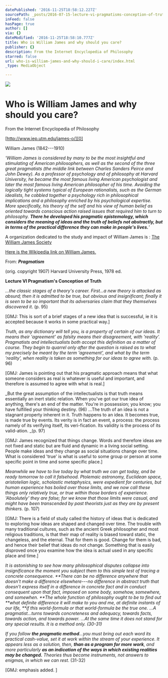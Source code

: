 ```yaml
---
datePublished: '2016-11-25T18:58:12.227Z'
sourcePath: _posts/2016-07-15-lecture-vi-pragmatisms-conception-of-truth.md
inFeed: false
hasPage: true
author: []
via: {}
dateModified: '2016-11-25T18:58:10.777Z'
title: Who is William James and why should you care?
publisher: {}
description: From the Internet Encyclopedia of Philosophy
starred: false
url: who-is-william-james-and-why-should-i-care/index.html
_type: MediaObject

---
```

![](https://the-grid-user-content.s3-us-west-2.amazonaws.com/514e411c-19e8-4bde-a880-da4cc04803fa.jpg)

# **Who is William James and why should you care?**

From the Internet Encyclopedia of Philosophy

[http://www.iep.utm.edu/james-o/][0]

William James (1842---1910)

_'William James is considered by many to be the most insightful and stimulating of American philosophers, as well as the second of the three great pragmatists (the middle link between Charles Sanders Peirce and John Dewey). As a professor of psychology and of philosophy at Harvard University, he became the most famous living American psychologist and later the most famous living American philosopher of his time. Avoiding the logically tight systems typical of European rationalists, such as the German idealists, he cobbled together a psychology rich in philosophical implications and a philosophy enriched by his psychological expertise. More specifically, his theory of the self and his view of human belief as oriented towards conscious action raised issues that required him to turn to philosophy. **There he developed his pragmatic epistemology, which considers the meaning of ideas and the truth of beliefs not abstractly, but in terms of the practical difference they can make in people's lives.**'_

A organization dedicated to the study and impact of William James is : [The William James Society][1]

[Here is the Wikipedia link on William James.][2]

From: _**Pragmatism**_

(orig. copyright 1907) Harvard University Press, 1978 ed.

**Lecture VI Pragmatism's Conception of Truth**

_...the classic stages of a theory's career. First...a new theory is attacked as absurd; then it is admitted to be true, but obvious and insignificant; finally it is seen to be so important that its adversaries claim that they themselves discovered it_. (p. 95)

\[GMJ: This is sort of a brief stages of a new idea that is successful, ie it is accepted because it works in some practical way.\]

_Truth, as any dictionary will tell you, is a property of certain of our ideas. It means their 'agreement' as falsity means their disagreement, with 'reality'. Pragmatists and intellectualists both accept this definition as a matter of course. They begin to quarrel only after the question is raised as to what my precisely be meant by the term 'agreement', and what by the term 'reality', when reality is taken as something for our ideas to agree with._ (p. 96)

\[GMJ: James is pointing out that his pragmatic approach means that what someone considers as real is whatever is useful and important, and therefore is assumed to agree with what is real.\]

_But the great assumption of the intellectualists is that truth means essentially an inert static relation. When you've got our true idea of anything, there's an end of the matter. You're in possession; you know; you have fulfilled your thinking destiny. (96) ...The truth of an idea is not a stagnant property inherent in it. Truth happens to an idea. It becomes true, is made true by events. Its verity is in fact an event, a process: the process namely of its verifying itself, its veri-fication. Its validity is the process of its valid-ation. _(p. 97)

\[GMJ: James recognized that things change. Words and therefore ideas are not fixed and static but are fluid and dynamic in a living social setting. People make ideas and they change as social situations change over time. What is considered 'true' is what is useful to some group or person at some specific point in time and some specific place.\]

_Meanwhile we have to live today by what truth we can get today, and be ready tomorrow to call it falsehood. Ptolemaic astronomy, Euclidean space, aristotelian logic, scholastic metaphysics, were expedient for centuries, but human experience has boiled over those limits, and we now call these things only relatively true, or true within those borders of experience. 'Absolutely' they are false; for we know that those limits were casual, and might have been transcended by past theorists just as they are by present thinkers._ (p. 107)

\[GMJ: There is a field of study called the history of ideas that is dedicated to exploring how ideas are shaped and changed over time. The trouble with many traditional cultures, such as the ancient Greek philosopher and most religious traditions, is that their map of reality is biased toward static, the changeless, and the eternal. That for them is good. Change for them is bad, and hence their belief that ideas do not change. Something that is easily disproved once you examine how the idea is actual used in any specific place and time.\]

_It is astonishing to see how many philosophical disputes collapse into insignificance the moment you subject them to this simple test of tracing a concrete consequence. **There can be no difference anywhere that doesn't make a difference elsewhere---no difference in abstract truth that doesn't express itself in a difference in concrete fact and in conduct consequent upon that fact, imposed on some body, somehow, somewhere, and somewhen. **The whole function of philosophy ought to be to find out **what definite difference it will make to you and me, at definite instants of our life, **if this world-formula or that world-formula be the true one. ...A pragmatist...turns towards concreteness and adequacy, towards facts, towards action, and towards power. ...At the same time it does not stand for any special results. It is a method only. (30-31)_

_If you follow **the pragmatic method**...you must bring out each word its practical cash-value, set it at work within the stream of your experience. It appears less as a solution, then, **than as a program for more work**, and more particularly **as an indication of the ways in which existing realities may be changed.** Theories thus become instruments, not answers to enigmas, in which we can rest_. (31-32)

\[GMJ: emphasis added. \]

[0]: http://www.iep.utm.edu/james-o/
[1]: http://society.wjsociety.org/ "William James Society web site"
[2]: https://en.wikipedia.org/wiki/William_James "William james"